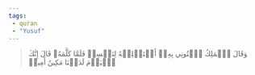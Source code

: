 ```yaml
---
tags: 
 - quran 
 - "Yusuf"
---
```


> وَقَالَ ٱلۡمَلِكُ ٱئۡتُونِي بِهِۦٓ أَسۡتَخۡلِصۡهُ لِنَفۡسِيۖ فَلَمَّا كَلَّمَهُۥ قَالَ إِنَّكَ ٱلۡيَوۡمَ لَدَيۡنَا مَكِينٌ أَمِينٞ
